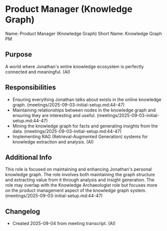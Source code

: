 # Product Manager (Knowledge Graph)

Name: Product Manager (Knowledge Graph)
Short Name: Knowledge Graph PM

## Purpose

A world where Jonathan's entire knowledge ecosystem is perfectly connected and meaningful. (AI)

## Responsibilities

- Ensuring everything Jonathan talks about exists in the online knowledge graph. (meetings/2025-09-03-initial-setup.md:44-47)
- Maintaining relationships between nodes in the knowledge graph and ensuring they are interesting and useful. (meetings/2025-09-03-initial-setup.md:44-47)
- Mining the knowledge graph for facts and generating insights from the data. (meetings/2025-09-03-initial-setup.md:44-47)
- Implementing RAG (Retrieval-Augmented Generation) systems for knowledge extraction and analysis. (AI)

## Additional Info

This role is focused on maintaining and enhancing Jonathan's personal knowledge graph. The role involves both maintaining the graph structure and extracting value from it through analysis and insight generation. The role may overlap with the Knowledge Archaeologist role but focuses more on the product management aspect of the knowledge graph system. (meetings/2025-09-03-initial-setup.md:44-47)

## Changelog

- Created 2025-09-04 from meeting transcript. (AI)